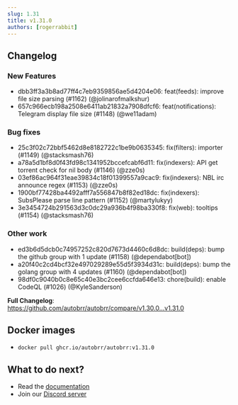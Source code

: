```yaml
---
slug: 1.31
title: v1.31.0
authors: [rogerrabbit]
---
```


## Changelog

### New Features
* dbb3ff3a3b8ad77ff4c7eb9359856ae5d4204e06: feat(feeds): improve file size parsing (#1162) (@jolinarofmalkshur)
* 657c966ecb198a2508e6411ab21832a7908dfcf6: feat(notifications): Telegram display file size (#1148) (@we11adam)

### Bug fixes
* 25c3f02c72bbf5462d8e8182722c1be9b0635345: fix(filters): importer (#1149) (@stacksmash76)
* a78a5d1bf8d0f43fd98c1341952bccefcabf6d11: fix(indexers): API get torrent check for nil body (#1146) (@zze0s)
* 03ef86ac964f31eae39834c18f01399557a9cac9: fix(indexers): NBL irc announce regex (#1153) (@zze0s)
* 1900bf77428ba4492afff7a556847b8f82ed18dc: fix(indexers): SubsPlease parse line pattern (#1152) (@martylukyy)
* 3e3454724b291563d3c0dc29a936b4f98ba330f8: fix(web): tooltips (#1154) (@stacksmash76)

### Other work
* ed3b6d5dcb0c74957252c820d7673d4460c6d8dc: build(deps): bump the github group with 1 update (#1158) (@dependabot[bot])
* a20f40c2cd4bcf32e497029289e55d5f3934d31c: build(deps): bump the golang group with 4 updates (#1160) (@dependabot[bot])
* 98df0c9040b0c8e65c40e3bc2cee6ccfda646e13: chore(build): enable CodeQL (#1026) (@KyleSanderson)

**Full Changelog**: https://github.com/autobrr/autobrr/compare/v1.30.0...v1.31.0

## Docker images

- `docker pull ghcr.io/autobrr/autobrr:v1.31.0`

## What to do next?

- Read the [documentation](https://autobrr.com)
- Join our [Discord server](https://discord.autobrr.com/)

